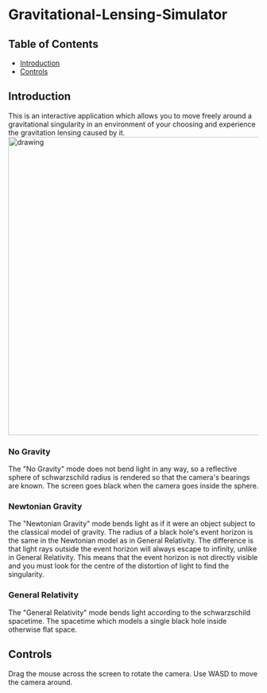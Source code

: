 # Gravitational-Lensing-Simulator

## Table of Contents
* [Introduction](introduction)
* [Controls](controls)

## Introduction
This is an interactive application which allows you to 
move freely around a gravitational singularity in an 
environment of your choosing and experience the gravitation 
lensing caused by it.
<img src="https://i.imgur.com/QHWqtmE.png" alt="drawing" width="600"/>

### No Gravity
The "No Gravity" mode does not bend light in any way, so a reflective sphere of schwarzschild radius is rendered so that the camera's bearings are known.
The screen goes black when the camera goes inside the sphere.

### Newtonian Gravity
The "Newtonian Gravity" mode bends light as if it were an object subject to the classical model of gravity.
The radius of a black hole's event horizon is the same in the Newtonian model as in General Relativity. The difference is that light rays outside the event horizon will always escape to infinity, unlike in General Relativity. This means that the event horizon is not directly visible and you must look for the centre of the distortion of light to find the singularity.

### General Relativity
The "General Relativity" mode bends light according to the schwarzschild spacetime. The spacetime which models a single black hole inside otherwise flat space.

## Controls

Drag the mouse across the screen to rotate the camera.
Use WASD to move the camera around.
